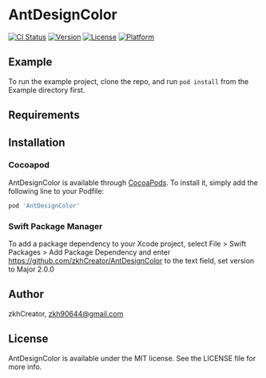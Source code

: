 # AntDesignColor

[![CI Status](https://img.shields.io/travis/zkh90644@gmail.com/AntDesignColor.svg?style=flat)](https://travis-ci.org/zkh90644@gmail.com/AntDesignColor)
[![Version](https://img.shields.io/cocoapods/v/AntDesignColor.svg?style=flat)](https://cocoapods.org/pods/AntDesignColor)
[![License](https://img.shields.io/cocoapods/l/AntDesignColor.svg?style=flat)](https://cocoapods.org/pods/AntDesignColor)
[![Platform](https://img.shields.io/cocoapods/p/AntDesignColor.svg?style=flat)](https://cocoapods.org/pods/AntDesignColor)

## Example

To run the example project, clone the repo, and run `pod install` from the Example directory first.

## Requirements

## Installation

### Cocoapod

AntDesignColor is available through [CocoaPods](https://cocoapods.org). To install
it, simply add the following line to your Podfile:

```ruby
pod 'AntDesignColor'
```

### Swift Package Manager

To add a package dependency to your Xcode project, select File > Swift Packages > Add Package Dependency and enter https://github.com/zkhCreator/AntDesignColor to the text field, set version to Major 2.0.0

## Author

zkhCreator, zkh90644@gmail.com

## License

AntDesignColor is available under the MIT license. See the LICENSE file for more info.
